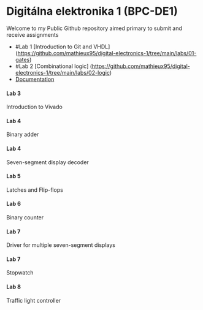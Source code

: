 # Digitálna elektronika 1 (BPC-DE1)

Welcome to my Public Github repository aimed primary to submit and receive assignments 
- #Lab 1 [Introduction to Git and VHDL] (https://github.com/mathieux95/digital-electronics-1/tree/main/labs/01-gates)
- #Lab 2 [Combinational logic] (https://github.com/mathieux95/digital-electronics-1/tree/main/labs/02-logic)
- [Documentation](https://linktodocumentation)

#### Lab 3
Introduction to Vivado
#### Lab 4
Binary adder
#### Lab 4
Seven-segment display decoder
#### Lab 5
Latches and Flip-flops
#### Lab 6
Binary counter
#### Lab 7
Driver for multiple seven-segment displays
#### Lab 7
Stopwatch
#### Lab 8
Traffic light controller

